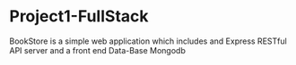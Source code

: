 # Project1-FullStack
BookStore is  a simple web application which includes and Express RESTful API server and a front end
Data-Base Mongodb
